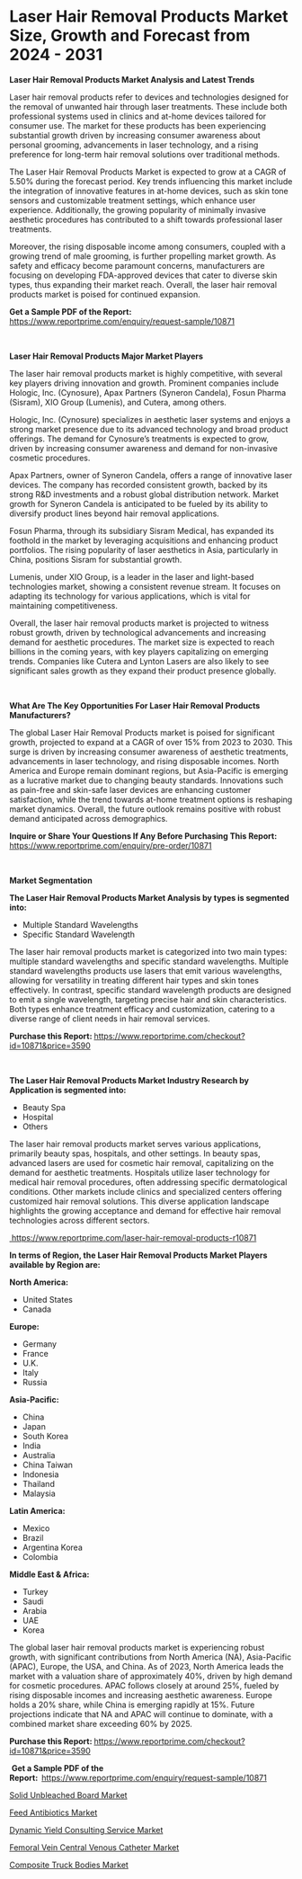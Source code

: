<p><h1>Laser Hair Removal Products Market Size, Growth and Forecast from 2024 - 2031</h1></p><p><strong>Laser Hair Removal Products Market Analysis and Latest Trends</strong></p>
<p><p>Laser hair removal products refer to devices and technologies designed for the removal of unwanted hair through laser treatments. These include both professional systems used in clinics and at-home devices tailored for consumer use. The market for these products has been experiencing substantial growth driven by increasing consumer awareness about personal grooming, advancements in laser technology, and a rising preference for long-term hair removal solutions over traditional methods.</p><p>The Laser Hair Removal Products Market is expected to grow at a CAGR of 5.50% during the forecast period. Key trends influencing this market include the integration of innovative features in at-home devices, such as skin tone sensors and customizable treatment settings, which enhance user experience. Additionally, the growing popularity of minimally invasive aesthetic procedures has contributed to a shift towards professional laser treatments. </p><p>Moreover, the rising disposable income among consumers, coupled with a growing trend of male grooming, is further propelling market growth. As safety and efficacy become paramount concerns, manufacturers are focusing on developing FDA-approved devices that cater to diverse skin types, thus expanding their market reach. Overall, the laser hair removal products market is poised for continued expansion.</p></p>
<p><strong>Get a Sample PDF of the Report:&nbsp;</strong> <a href="https://www.reportprime.com/enquiry/request-sample/10871">https://www.reportprime.com/enquiry/request-sample/10871</a></p>
<p>&nbsp;</p>
<p><strong>Laser Hair Removal Products Major Market Players</strong></p>
<p><p>The laser hair removal products market is highly competitive, with several key players driving innovation and growth. Prominent companies include Hologic, Inc. (Cynosure), Apax Partners (Syneron Candela), Fosun Pharma (Sisram), XIO Group (Lumenis), and Cutera, among others. </p><p>Hologic, Inc. (Cynosure) specializes in aesthetic laser systems and enjoys a strong market presence due to its advanced technology and broad product offerings. The demand for Cynosure’s treatments is expected to grow, driven by increasing consumer awareness and demand for non-invasive cosmetic procedures.</p><p>Apax Partners, owner of Syneron Candela, offers a range of innovative laser devices. The company has recorded consistent growth, backed by its strong R&D investments and a robust global distribution network. Market growth for Syneron Candela is anticipated to be fueled by its ability to diversify product lines beyond hair removal applications.</p><p>Fosun Pharma, through its subsidiary Sisram Medical, has expanded its foothold in the market by leveraging acquisitions and enhancing product portfolios. The rising popularity of laser aesthetics in Asia, particularly in China, positions Sisram for substantial growth.</p><p>Lumenis, under XIO Group, is a leader in the laser and light-based technologies market, showing a consistent revenue stream. It focuses on adapting its technology for various applications, which is vital for maintaining competitiveness.</p><p>Overall, the laser hair removal products market is projected to witness robust growth, driven by technological advancements and increasing demand for aesthetic procedures. The market size is expected to reach billions in the coming years, with key players capitalizing on emerging trends. Companies like Cutera and Lynton Lasers are also likely to see significant sales growth as they expand their product presence globally.</p></p>
<p>&nbsp;</p>
<p><strong>What Are The Key Opportunities For Laser Hair Removal Products Manufacturers?</strong></p>
<p><p>The global Laser Hair Removal Products market is poised for significant growth, projected to expand at a CAGR of over 15% from 2023 to 2030. This surge is driven by increasing consumer awareness of aesthetic treatments, advancements in laser technology, and rising disposable incomes. North America and Europe remain dominant regions, but Asia-Pacific is emerging as a lucrative market due to changing beauty standards. Innovations such as pain-free and skin-safe laser devices are enhancing customer satisfaction, while the trend towards at-home treatment options is reshaping market dynamics. Overall, the future outlook remains positive with robust demand anticipated across demographics.</p></p>
<p><strong>Inquire or Share Your Questions If Any Before Purchasing This Report:</strong> <a href="https://www.reportprime.com/enquiry/pre-order/10871">https://www.reportprime.com/enquiry/pre-order/10871</a></p>
<p>&nbsp;</p>
<p><strong>Market Segmentation</strong></p>
<p><strong>The Laser Hair Removal Products Market Analysis by types is segmented into:</strong></p>
<p><ul><li>Multiple Standard Wavelengths</li><li>Specific Standard Wavelength</li></ul></p>
<p><p>The laser hair removal products market is categorized into two main types: multiple standard wavelengths and specific standard wavelengths. Multiple standard wavelengths products use lasers that emit various wavelengths, allowing for versatility in treating different hair types and skin tones effectively. In contrast, specific standard wavelength products are designed to emit a single wavelength, targeting precise hair and skin characteristics. Both types enhance treatment efficacy and customization, catering to a diverse range of client needs in hair removal services.</p></p>
<p><strong>Purchase this Report:&nbsp;</strong><a href="https://www.reportprime.com/checkout?id=10871&price=3590">https://www.reportprime.com/checkout?id=10871&price=3590</a></p>
<p>&nbsp;</p>
<p><strong>The Laser Hair Removal Products Market Industry Research by Application is segmented into:</strong></p>
<p><ul><li>Beauty Spa</li><li>Hospital</li><li>Others</li></ul></p>
<p><p>The laser hair removal products market serves various applications, primarily beauty spas, hospitals, and other settings. In beauty spas, advanced lasers are used for cosmetic hair removal, capitalizing on the demand for aesthetic treatments. Hospitals utilize laser technology for medical hair removal procedures, often addressing specific dermatological conditions. Other markets include clinics and specialized centers offering customized hair removal solutions. This diverse application landscape highlights the growing acceptance and demand for effective hair removal technologies across different sectors.</p></p>
<p><a href="https://www.reportprime.com/laser-hair-removal-products-r10871">&nbsp;https://www.reportprime.com/laser-hair-removal-products-r10871</a></p>
<p><strong>In terms of Region, the Laser Hair Removal Products Market Players available by Region are:</strong></p>
<p>
    <p> <strong> North America: </strong>
        <ul>
            <li>United States</li>
            <li>Canada</li>
        </ul>
        </p> 
    <p> <strong> Europe: </strong>
        <ul>
            <li>Germany</li>
            <li>France</li>
            <li>U.K.</li>
            <li>Italy</li>
            <li>Russia</li>
        </ul>
        </p> 
    <p> <strong> Asia-Pacific: </strong>
        <ul>
            <li>China</li>
            <li>Japan</li>
            <li>South Korea</li>
            <li>India</li>
            <li>Australia</li>
            <li>China Taiwan</li>
            <li>Indonesia</li>
            <li>Thailand</li>
            <li>Malaysia</li>
        </ul>
        </p> 
    <p> <strong> Latin America: </strong>
        <ul>
            <li>Mexico</li>
            <li>Brazil</li>
            <li>Argentina Korea</li>
            <li>Colombia</li>
        </ul>
        </p> 
    <p> <strong> Middle East & Africa: </strong>
        <ul>
            <li>Turkey</li>
            <li>Saudi</li>
            <li>Arabia</li>
            <li>UAE</li>
            <li>Korea</li>
        </ul>
    </p>
    </p>
<p><p>The global laser hair removal products market is experiencing robust growth, with significant contributions from North America (NA), Asia-Pacific (APAC), Europe, the USA, and China. As of 2023, North America leads the market with a valuation share of approximately 40%, driven by high demand for cosmetic procedures. APAC follows closely at around 25%, fueled by rising disposable incomes and increasing aesthetic awareness. Europe holds a 20% share, while China is emerging rapidly at 15%. Future projections indicate that NA and APAC will continue to dominate, with a combined market share exceeding 60% by 2025.</p></p>
<p><strong>Purchase this Report: </strong><a href="https://www.reportprime.com/checkout?id=10871&price=3590">https://www.reportprime.com/checkout?id=10871&price=3590</a></p>
<p>&nbsp;<strong>Get a Sample PDF of the Report:&nbsp;&nbsp;</strong><a href="https://www.reportprime.com/enquiry/request-sample/10871">https://www.reportprime.com/enquiry/request-sample/10871</a></p>
<p><strong></strong></p>
<p><p><a href="https://www.linkedin.com/pulse/solid-unbleached-board-market-share-analysis-growth-trends-jwzee?trackingId=xyzkI8cKQ7ibY5I5P8nH4Q%3D%3D">Solid Unbleached Board Market</a></p><p><a href="https://www.linkedin.com/pulse/future-ready-strategic-insights-global-feed-antibiotics-adede?trackingId=jbltkVnDRFaKwCDtgjoj4w%3D%3D">Feed Antibiotics Market</a></p><p><a href="https://issuu.com/reportprime-2/docs/dynamic-yield-consulting-service-ma_c7fdd145a17b5f">Dynamic Yield Consulting Service Market</a></p><p><a href="https://medium.com/@babymorar/the-market-for-femoral-vein-central-venous-catheter-market-is-examined-in-this-report-along-with-ff38e79d8854">Femoral Vein Central Venous Catheter Market</a></p><p><a href="https://issuu.com/reportprime-2/docs/composite-truck-bodies-market-size-_77f635f449b891">Composite Truck Bodies Market</a></p></p>